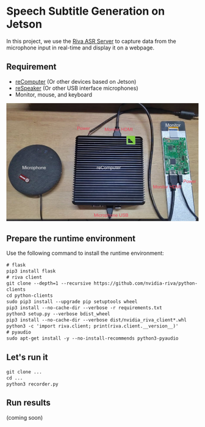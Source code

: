 # Speech Subtitle Generation on Jetson

In this project, we use the [Riva ASR Server](https://catalog.ngc.nvidia.com/orgs/nvidia/teams/riva/resources/riva_quickstart) to capture data from the microphone input in real-time and display it on a webpage.

## Requirement

- [reComputer](https://www.seeedstudio.com/reComputer-Industrial-J3011-p-5682.html?queryID=c1e6f0b0bd38a98233ce64bce8083a22&objectID=5682&indexName=bazaar_retailer_products) (Or other devices based on Jetson)
- [reSpeaker](https://www.seeedstudio.com/ReSpeaker-Mic-Array-v2-0.html?queryID=2baffb980bdb6d5e65b2b3f511657cb2&objectID=139&indexName=bazaar_retailer_products) (Or other USB interface microphones)
- Monitor, mouse, and keyboard 

![hardware_connection](./sources/recorder_hardware_connection.png)

## Prepare the runtime environment

Use the following command to install the runtime environment:

```shell
# flask
pip3 install flask
# riva client
git clone --depth=1 --recursive https://github.com/nvidia-riva/python-clients
cd python-clients
sudo pip3 install --upgrade pip setuptools wheel
pip3 install --no-cache-dir --verbose -r requirements.txt
python3 setup.py --verbose bdist_wheel
pip3 install --no-cache-dir --verbose dist/nvidia_riva_client*.whl
python3 -c 'import riva.client; print(riva.client.__version__)'
# pyaudio
sudo apt-get install -y --no-install-recommends python3-pyaudio
```

## Let's run it

```shell
git clone ...
cd ...
python3 recorder.py
```

## Run results
(coming soon)